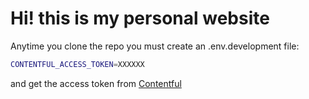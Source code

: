 # Hi! this is my personal website

Anytime you clone the repo you must create an .env.development file:

```sh
CONTENTFUL_ACCESS_TOKEN=XXXXXX
```

and get the access token from [Contentful](https://app.contentful.com/)
